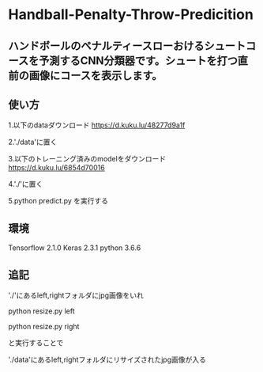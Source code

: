 # Handball-Penalty-Throw-Predicition

## ハンドボールのペナルティースローおけるシュートコースを予測するCNN分類器です。シュートを打つ直前の画像にコースを表示します。

## 使い方
1.以下のdataダウンロード
https://d.kuku.lu/48277d9a1f

2.'./data'に置く

3.以下のトレーニング済みのmodelをダウンロード
https://d.kuku.lu/6854d70016

4.'./'に置く

5.python predict.py を実行する

## 環境
Tensorflow 2.1.0
Keras 2.3.1
python 3.6.6

## 追記
'./'にあるleft,rightフォルダにjpg画像をいれ

python resize.py left

python resize.py right

と実行することで

'./data'にあるleft,rightフォルダにリサイズされたjpg画像が入る
